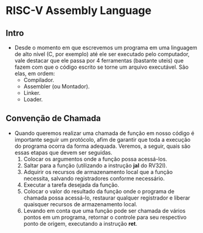 # RISC-V Assembly Language

## Intro
* Desde o momento em que escrevemos um programa em uma linguagem de alto nível (C, por exemplo) até ele ser executado pelo computador, vale destacar que ele passa por 4 ferramentas (bastante uteis) que fazem com que o código escrito se torne um arquivo executável. São elas, em ordem:
  * Compilador.
  * Assembler (ou Montador).
  * Linker.
  * Loader.
  
## Convenção de Chamada
* Quando queremos realizar uma chamada de função em nosso código é importante seguir um protócolo, afim de garantir que toda a execução do programa ocorra da forma adequada. Veremos, a seguir, quais são essas etapas que devem ser seguidas.
  1. Colocar os argumentos onde a função possa acessá-los.
  2. Saltar para a função (utilizando a instrução __jal__ do RV32I).
  3. Adquirir os recursos de armazenamento local que a função necessita, salvando registradores conforme necessário.
  4. Executar a tarefa desejada da função.
  5. Colocar o valor do resultado da função onde o programa de chamada possa acessá-lo, restaurar qualquer registrador e liberar quaisquer recursos de armazenamento local.
  6. Levando em conta que uma função pode ser chamada de vários pontos em um programa, retornar o controle para seu respectivo ponto de origem, executando a instrução __ret__.
